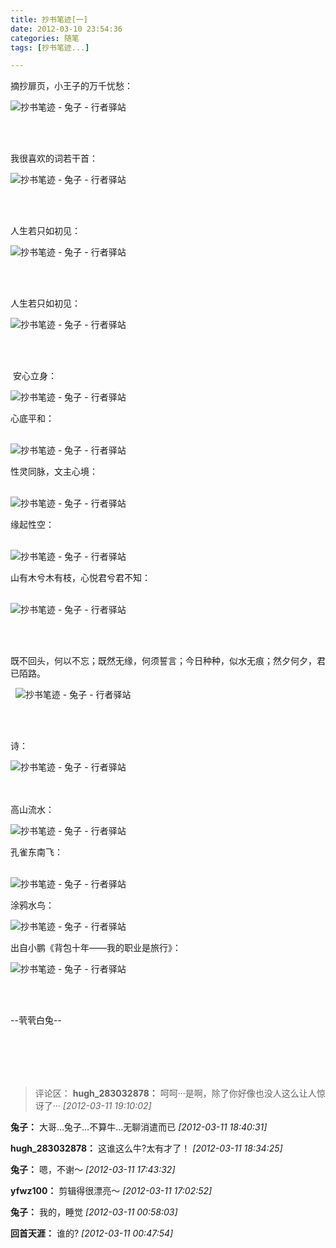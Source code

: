 ```yaml
---
title: 抄书笔迹[一]
date: 2012-03-10 23:54:36
categories: 随笔
tags: [抄书笔迹...]

---
```

摘抄扉页，小王子的万千忧愁：

![抄书笔迹 - 兔子 - 行者驿站](2834453015493614248.jpg)

<br /><br />

我很喜欢的词若干首：

![抄书笔迹 - 兔子 - 行者驿站](2834453015493614248.jpg)

<br /><br />

人生若只如初见： 

![抄书笔迹 - 兔子 - 行者驿站](2834453015493614248.jpg)

<br /><br />

人生若只如初见： 

![抄书笔迹 - 兔子 - 行者驿站](2834453015493614248.jpg)

<br /><br />

 安心立身：

![抄书笔迹 - 兔子 - 行者驿站](2834453015493614248.jpg)

心底平和：<br /><br />

![抄书笔迹 - 兔子 - 行者驿站](2834453015493614248.jpg)

性灵同脉，文主心境：<br /><br />

![抄书笔迹 - 兔子 - 行者驿站](2834453015493614248.jpg)

缘起性空：<br /><br />

![抄书笔迹 - 兔子 - 行者驿站](2834453015493614248.jpg)

山有木兮木有枝，心悦君兮君不知：<br /><br />

![抄书笔迹 - 兔子 - 行者驿站](2834453015493614248.jpg)

<br /><br />

既不回头，何以不忘；既然无缘，何须誓言；今日种种，似水无痕；然夕何夕，君已陌路。

  ![抄书笔迹 - 兔子 - 行者驿站](2834453015493614248.jpg)

<br /><br />

诗：

![抄书笔迹 - 兔子 - 行者驿站](2834453015493614248.jpg)<br /><br /> 

高山流水：

![抄书笔迹 - 兔子 - 行者驿站](2834453015493614248.jpg)

孔雀东南飞：<br /><br />

![抄书笔迹 - 兔子 - 行者驿站](2834453015493614248.jpg)

涂鸦水鸟：

![抄书笔迹 - 兔子 - 行者驿站](2834453015493614248.jpg)

出自小鹏《背包十年——我的职业是旅行》：

![抄书笔迹 - 兔子 - 行者驿站](2834453015493614248.jpg)

<br /><br />

--茕茕白兔--

<br /><br />
---
>评论区：
>**hugh_283032878：** 呵呵&middot;&middot;&middot;是啊，除了你好像也没人这么让人惊讶了&middot;&middot;&middot;  *[2012-03-11 19:10:02]*
>
**兔子：** 大哥…兔子…不算牛…无聊消遣而已  *[2012-03-11 18:40:31]*
>
**hugh_283032878：** 这谁这么牛?太有才了！  *[2012-03-11 18:34:25]*
>
**兔子：** 嗯，不谢～  *[2012-03-11 17:43:32]*
>
**yfwz100：** 剪辑得很漂亮～  *[2012-03-11 17:02:52]*
>
**兔子：** 我的，睡觉  *[2012-03-11 00:58:03]*
>
**回首天涯：** 谁的?  *[2012-03-11 00:47:54]*
>
